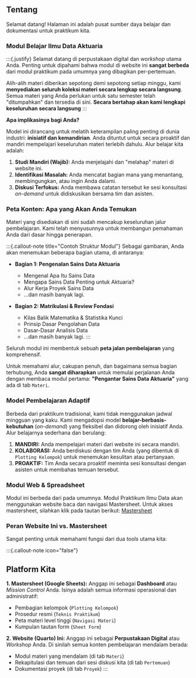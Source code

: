 ## Tentang

Selamat datang! Halaman ini adalah pusat sumber daya belajar dan dokumentasi untuk praktikum kita.

### Modul Belajar Ilmu Data Aktuaria

:::{.justify}
Selamat datang di perpustakaan digital dan *workshop* utama Anda. Penting untuk dipahami bahwa modul di website ini **sangat berbeda** dari modul praktikum pada umumnya yang dibagikan per-pertemuan.

Alih-alih materi diberikan sepotong demi sepotong setiap minggu, kami **menyediakan seluruh koleksi materi secara lengkap secara langsung**. Semua materi yang Anda perlukan untuk satu semester telah "ditumpahkan" dan tersedia di sini. **Secara bertahap akan kami lengkapi keseluruhan secara langsung**
:::

**Apa implikasinya bagi Anda?**

Model ini dirancang untuk melatih keterampilan paling penting di dunia industri: **inisiatif dan kemandirian**. Anda dituntut untuk secara proaktif dan mandiri mempelajari keseluruhan materi terlebih dahulu. Alur belajar kita adalah:

1.  **Studi Mandiri (Wajib):** Anda menjelajahi dan "melahap" materi di website ini.
2.  **Identifikasi Masalah:** Anda mencatat bagian mana yang menantang, membingungkan, atau ingin Anda dalami.
3.  **Diskusi Terfokus:** Anda membawa catatan tersebut ke sesi konsultasi *on-demand* untuk didiskusikan bersama tim dan asisten.

### Peta Konten: Apa yang Akan Anda Temukan

Materi yang disediakan di sini sudah mencakup keseluruhan jalur pembelajaran. Kami telah menyusunnya untuk membangun pemahaman Anda dari dasar hingga penerapan.

:::{.callout-note title="Contoh Struktur Modul"}
Sebagai gambaran, Anda akan menemukan beberapa bagian utama, di antaranya:

* **Bagian 1: Pengenalan Sains Data Aktuaria**
    * Mengenal Apa Itu Sains Data
    * Mengapa Sains Data Penting untuk Aktuaria?
    * Alur Kerja Proyek Sains Data
    * ...dan masih banyak lagi.

* **Bagian 2: Matrikulasi & Review Fondasi**
    * Kilas Balik Matematika & Statistika Kunci
    * Prinsip Dasar Pengolahan Data
    * Dasar-Dasar Analisis Data
    * ...dan masih banyak lagi.
:::

Seluruh modul ini membentuk sebuah **peta jalan pembelajaran** yang komprehensif.

Untuk memahami alur, cakupan penuh, dan bagaimana semua bagian terhubung, Anda **sangat diharapkan** untuk memulai perjalanan Anda dengan membaca modul pertama: **"Pengantar Sains Data Aktuaria"** yang ada di tab `Materi`.

### Model Pembelajaran Adaptif

Berbeda dari praktikum tradisional, kami tidak menggunakan jadwal mingguan yang kaku. Kami mengadopsi model **belajar-berbasis-kebutuhan** (*on-demand*) yang fleksibel dan didorong oleh inisiatif Anda. Alur belajarnya sederhana dan berulang:

1.  **MANDIRI:** Anda mempelajari materi dari website ini secara mandiri.
2.  **KOLABORASI:** Anda berdiskusi dengan tim Anda (yang dibentuk di `Plotting Kelompok`) untuk menemukan kesulitan atau pertanyaan.
3.  **PROAKTIF:** Tim Anda secara proaktif meminta sesi konsultasi dengan asisten untuk membahas temuan tersebut.

### Modul Web & Spreadsheet

Modul ini berbeda dari pada umumnya. Modul Praktikum Ilmu Data akan menggunakan website baca dan navigasi Mastersheet.
Untuk akses mastersheet, silahkan klik pada tautan berikut: [Mastersheet](https://docs.google.com/spreadsheets/d/1lU5bhGa5emGxgz8HO7OQjRvRAI1XJ2B_ATSncomBEWY/edit?usp=drive_link)

### Peran Website Ini vs. Mastersheet

Sangat penting untuk memahami fungsi dari dua *tools* utama kita:

:::{.callout-note icon="false"}
## Platform Kita

**1. Mastersheet (Google Sheets):**
Anggap ini sebagai **Dashboard** atau *Mission Control* Anda. Isinya adalah semua informasi operasional dan administratif:

* Pembagian kelompok (`Plotting Kelompok`)
* Prosedur resmi (`Teknis Praktikum`)
* Peta materi level tinggi (`Navigasi Materi`)
* Kumpulan tautan form (`Sheet Form`)

**2. Website (Quarto) Ini:**
Anggap ini sebagai **Perpustakaan Digital** atau *Workshop* Anda. Di sinilah semua konten pembelajaran mendalam berada:

* Modul materi yang mendalam (di tab `Materi`)
* Rekapitulasi dan temuan dari sesi diskusi kita (di tab `Pertemuan`)
* Dokumentasi proyek (di tab `Proyek`)
:::
